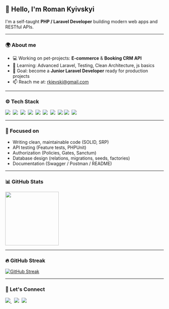 ## 👋 Hello, I'm Roman Kyivskyi

I'm a self-taught **PHP / Laravel Developer** building modern web apps and RESTful APIs.  

---

### 🌍 About me
* 💻  Working on pet-projects: **E-commerce** & **Booking CRM API**
* 🧠  Learning: Advanced Laravel, Testing, Clean Architecture, js basics
* 🎯  Goal: become a **Junior Laravel Developer** ready for production projects
* 📫  Reach me at: [rkievski@gmail.com](mailto:rkievski@gmail.com)

---

### ⚙️ Tech Stack
<p>
  <a target="_blank" href="#"><img src="https://img.shields.io/badge/PHP-777BB4?style=for-the-badge" /></a>&nbsp;
  <a target="_blank" href="#"><img src="https://img.shields.io/badge/Laravel-FF2D20?style=for-the-badge" /></a>&nbsp;
  <a target="_blank" href="#"><img src="https://img.shields.io/badge/MySQL-005C84?style=for-the-badge" /></a>&nbsp;
  <a target="_blank" href="#"><img src="https://img.shields.io/badge/REST%20API-009688?style=for-the-badge" /></a>&nbsp;
  <a target="_blank" href="#"><img src="https://img.shields.io/badge/Postman-FF6C37?style=for-the-badge" /></a>&nbsp;
  <a target="_blank" href="#"><img src="https://img.shields.io/badge/Docker-2496ED?style=for-the-badge" /></a>&nbsp;
  <a target="_blank" href="#"><img src="https://img.shields.io/badge/GIT-E44C30?style=for-the-badge" /></a>&nbsp;
   <a target="_blank" href="#"><img src="https://img.shields.io/badge/JavaScript-FCC624?style=for-the-badge" /></a> <a target="_blank" href="#"><img src="https://img.shields.io/badge/Vue.js-42b883?style=for-the-badge" /></a>&nbsp;
  <a target="_blank" href="#"><img src="https://img.shields.io/badge/Linux-007ACC?style=for-the-badge" /></a>&nbsp;

</p>

---

### 🧠 Focused on
- Writing clean, maintainable code (SOLID, SRP)
- API testing (Feature tests, PHPUnit)
- Authorization (Policies, Gates, Sanctum)
- Database design (relations, migrations, seeds, factories)
- Documentation (Swagger / Postman / README)

---

### 📊 GitHub Stats

<a href="#">
  <img height=170 align="center" src="https://github-readme-stats.vercel.app/api/top-langs?username=kievski-roman&layout=compact&theme=tokyonight" />
</a>

---

### 🔥 GitHub Streak
<a href="#">
  <img src="https://github-readme-streak-stats.herokuapp.com/?user=kievski-roman&theme=tokyonight" alt="GitHub Streak" />
</a>

---


### 💬 Let's Connect
<p>
  <a href="https://t.me/kyivskyi666" target="_blank">
  <img src="https://img.shields.io/badge/Telegram-26A5E4?style=for-the-badge&logo=telegram&logoColor=white" />
</a>&nbsp;
  <a href="mailto:rkievsli@gmail/com"><img src="https://img.shields.io/badge/Email-D14836?style=for-the-badge&logo=gmail&logoColor=white" /></a>&nbsp;
  <a href="https://github.com/kievski-roman"><img src="https://img.shields.io/badge/GitHub-181717?style=for-the-badge&logo=github&logoColor=white" /></a>
</p>
